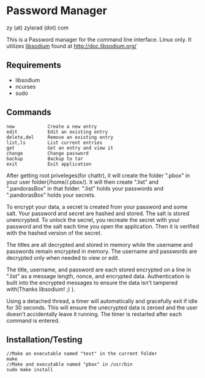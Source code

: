 # Password Manager
zy (at) zyisrad (dot) com

This is a Password manager for the command line interface. Linux only. It utilizes [libsodium](http://doc.libsodium.org/) found at http://doc.libsodium.org/

## Requirements

* libsodium
* ncurses
* sudo

## Commands
```
new            Create a new entry
edit           Edit an existing entry
delete,del     Remove an existing entry
list,ls        List current entries
get            Get an entry and view it
change         Change password
backup         Backup to tar
exit           Exit application
```

After getting root priveleges(for chattr), it will create the folder ".pbox" in your user folder(/home/<user>/.pbox/). It will then create ".list" and ".pandorasBox" in that folder. ".list" holds your passwords and ".pandorasBox" holds your secrets.

To encrypt your data, a secret is created from your password and some salt. Your password and secret are hashed and stored. The salt is stored unencrypted. To unlock the secret, you recreate the secret with your password and the salt each time you open the application. Then it is verified with the hashed version of the secret.

The titles are all decrypted and stored in memory while the username and passwords remain encrypted in memory. The username and passwords are decrypted only when needed to view or edit.

The title, username, and password are each stored encrypted on a line in ".list" as a message length, nonce, and encrypted data. Authentication is built into the encrypted messages to ensure the data isn't tampered with(Thanks libsodium! ;) ).

Using a detached thread, a timer will automatically and gracefully exit if idle for 30 seconds. This will ensure the unecrypted data is zeroed and the user doesn't accidentally leave it running. The timer is restarted after each command is entered.

## Installation/Testing

```
//Make an executable named "test" in the current folder
make
//Make and executable named "pbox" in /usr/bin
sudo make install
```